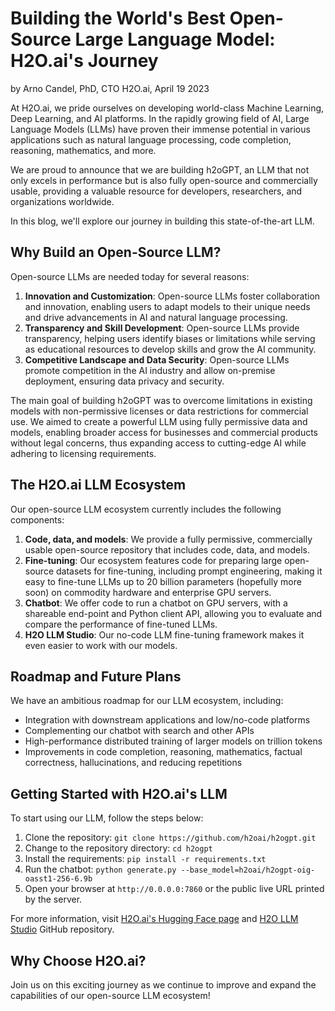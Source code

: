 # Building the World's Best Open-Source Large Language Model: H2O.ai's Journey

by Arno Candel, PhD, CTO H2O.ai, April 19 2023

At H2O.ai, we pride ourselves on developing world-class Machine Learning, Deep Learning, and AI platforms.
In the rapidly growing field of AI, Large Language Models (LLMs) have proven their immense potential in various applications such as natural language processing, code completion, reasoning, mathematics, and more.

We are proud to announce that we are building h2oGPT, an LLM that not only excels in performance but is also fully open-source and commercially usable, providing a valuable resource for developers, researchers, and organizations worldwide.

In this blog, we'll explore our journey in building this state-of-the-art LLM.

## Why Build an Open-Source LLM?

Open-source LLMs are needed today for several reasons:
1. **Innovation and Customization**: Open-source LLMs foster collaboration and innovation, enabling users to adapt models to their unique needs and drive advancements in AI and natural language processing.
2. **Transparency and Skill Development**: Open-source LLMs provide transparency, helping users identify biases or limitations while serving as educational resources to develop skills and grow the AI community.
3. **Competitive Landscape and Data Security**: Open-source LLMs promote competition in the AI industry and allow on-premise deployment, ensuring data privacy and security.

The main goal of building h2oGPT was to overcome limitations in existing models with non-permissive licenses or data restrictions for commercial use. We aimed to create a powerful LLM using fully permissive data and models, enabling broader access for businesses and commercial products without legal concerns, thus expanding access to cutting-edge AI while adhering to licensing requirements.

## The H2O.ai LLM Ecosystem

Our open-source LLM ecosystem currently includes the following components:

1. **Code, data, and models**: We provide a fully permissive, commercially usable open-source repository that includes code, data, and models.
2. **Fine-tuning**: Our ecosystem features code for preparing large open-source datasets for fine-tuning, including prompt engineering, making it easy to fine-tune LLMs up to 20 billion parameters (hopefully more soon) on commodity hardware and enterprise GPU servers.
3. **Chatbot**: We offer code to run a chatbot on GPU servers, with a shareable end-point and Python client API, allowing you to evaluate and compare the performance of fine-tuned LLMs.
4. **H2O LLM Studio**: Our no-code LLM fine-tuning framework makes it even easier to work with our models.

## Roadmap and Future Plans

We have an ambitious roadmap for our LLM ecosystem, including:

- Integration with downstream applications and low/no-code platforms
- Complementing our chatbot with search and other APIs
- High-performance distributed training of larger models on trillion tokens
- Improvements in code completion, reasoning, mathematics, factual correctness, hallucinations, and reducing repetitions

## Getting Started with H2O.ai's LLM

To start using our LLM, follow the steps below:

1. Clone the repository: `git clone https://github.com/h2oai/h2ogpt.git`
2. Change to the repository directory: `cd h2ogpt`
3. Install the requirements: `pip install -r requirements.txt`
4. Run the chatbot: `python generate.py --base_model=h2oai/h2ogpt-oig-oasst1-256-6.9b`
5. Open your browser at `http://0.0.0.0:7860` or the public live URL printed by the server.

For more information, visit [H2O.ai's Hugging Face page](https://huggingface.co/h2oai) and [H2O LLM Studio](https://github.com/h2oai/h2o-llmstudio) GitHub repository.

## Why Choose H2O.ai?

Join us on this exciting journey as we continue to improve and expand the capabilities of our open-source LLM ecosystem!

